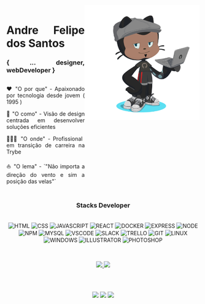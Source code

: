 <img align="right" width="300px" style="margin-top:-10px" src="./octocat-1657513923606.png">
<h1 align='justify'>Andre Felipe dos Santos</h1>
<h3 align='justify'>{  ... designer, webDeveloper  }</h3>

<div style='display: flex'>
  <div align="justify">
    <p>
      ❤️ "O por que" - Apaixonado por tecnologia desde jovem ( 1995 )
    </p>
    <p>
      🎯 "O como" - Visão de design centrada em desenvolver soluções eficientes
    </p>
    <p>
      👨🏾‍💻 "O onde" - Profissional em transição de carreira na Trybe
    </p>
    </p>
      ⛵️ "O lema" - `"Não importa a direção do vento e sim a posição das velas"`
    </p>    
  </div>
</div>

##

<h3 align="center"> Stacks Developer </h3>
<div style='display: inline_block' align='center'><br>
  
  <img align='center' alt='HTML' src="https://icongr.am/devicon/html5-original.svg?size=40&color=currentColor"/>
  <img align='center' alt='CSS' src="https://icongr.am/devicon/css3-original.svg?size=40&color=currentColor"/>
  <img align='center' alt='JAVASCRIPT' src="https://icongr.am/devicon/javascript-original.svg?size=40&color=currentColor"/>
  <img align='center' alt='REACT' src="https://icongr.am/devicon/react-original.svg?size=40&color=2068ac" />
  <img align='center' alt='DOCKER' src="https://icongr.am/devicon/docker-original.svg?size=40&color=2068ac" />
  <img align='center' alt='EXPRESS' src="https://icongr.am/devicon/express-original.svg?size=40&color=2068ac" />
  <img align='center' alt='NODE' src="https://icongr.am/devicon/nodejs-original.svg?size=40&color=000000" />
  <img align='center' alt='NPM' src="https://icongr.am/devicon/npm-original-wordmark.svg?size=40&color=000000" />
  <img align='center' alt='MYSQL' src="https://icongr.am/devicon/mysql-original-wordmark.svg?size=40&color=000000" />
  <img align='center' alt='VSCODE' src="https://icongr.am/devicon/visualstudio-plain.svg?size=40&color=000000" />

  <img align='center' alt='SLACK' src="https://icongr.am/devicon/slack-original.svg?size=40&color=000000"/>
  <img align='center' alt='TRELLO' src="https://icongr.am/devicon/trello-plain.svg?size=40&color=2689ba" />
  
  <img align='center' alt='GIT' src="https://icongr.am/devicon/git-original.svg?size=40&color=currentColor"/>
  <img align='center' alt='LINUX' src="https://icongr.am/devicon/linux-original.svg?size=40&color=2068ac" />
  <img align='center' alt='WINDOWS' src="https://icongr.am/devicon/windows8-original.svg?size=40&color=000000" />
  
  <img align='center' alt='ILLUSTRATOR' src="https://icongr.am/devicon/illustrator-plain.svg?size=40&color=ac6b20"/>
  <img align='center' alt='PHOTOSHOP' src="https://icongr.am/devicon/photoshop-plain.svg?size=40&color=2068ac"  />
</div>

##




<br>
<div align="center">
  <a href="https://github.com/afstudiox"><img height="180em" src="https://github-readme-stats.vercel.app/api?username=afstudiox&show_icons=true&theme=github_dark&include_all_commits=true&count_private=true"/>
  <img height="180em" src="https://github-readme-stats.vercel.app/api/top-langs/?username=afstudiox&layout=compact&langs_count=7&theme=github_dark"/>
</div>


##

<div style='display: inline_block' align='center'><br>
  
  <a href = 'https://wa.me/5527998415708' target = '_blank'> <img height='30px' src='https://img.shields.io/badge/WhatsApp-25D366?style=for-the-badge&logo=whatsapp&logoColor=white'></a>
  <a href = 'mailto:afelipes@gmail.com' target = '_blank'> <img width='100px' eight='30px' src='https://img.shields.io/badge/Gmail-D14836?style=for-the-badge&logo=gmail&logoColor=white'></a>
  <a href = 'https://www.linkedin.com/in/afelipes/' target = '_blank'> <img height='30px' src='https://img.shields.io/badge/LinkedIn-0077B5?style=for-the-badge&logo=linkedin&logoColor=white'></a>

</div>
